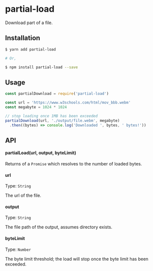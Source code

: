 # partial-load

Download part of a file.

## Installation

```bash
$ yarn add partial-load

# Or,

$ npm install partial-load --save
```

## Usage

```js
const partialDownload = require('partial-load')

const url = 'https://www.w3schools.com/html/mov_bbb.webm'
const megabyte = 1024 * 1024

// stop loading once 1MB has been exceeded
partialDownload(url, './output/file.webm', megabyte)
  .then((bytes) => console.log('Downloaded ', bytes, ' bytes!'))
```

## API

#### partialLoad(url, output, byteLimit)

Returns of a `Promise` which resolves to the number of loaded bytes.

#### url

Type: `String`

The url of the file.

#### output

Type: `String`

The file path of the output, assumes directory exists.

#### byteLimit

Type: `Number`

The byte limit threshold; the load will stop once the byte limit has been exceeded.
